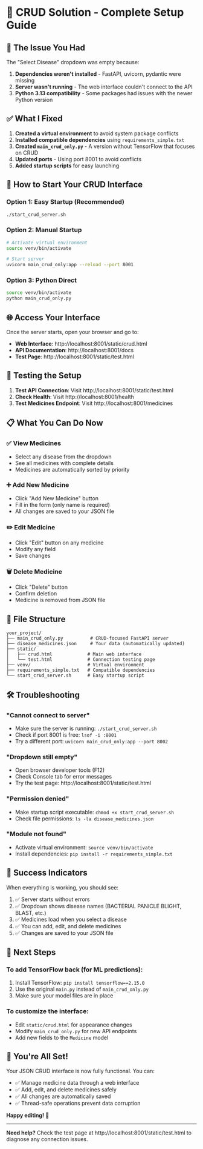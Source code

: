 # 🎉 CRUD Solution - Complete Setup Guide

## 🚨 **The Issue You Had**

The "Select Disease" dropdown was empty because:
1. **Dependencies weren't installed** - FastAPI, uvicorn, pydantic were missing
2. **Server wasn't running** - The web interface couldn't connect to the API
3. **Python 3.13 compatibility** - Some packages had issues with the newer Python version

## ✅ **What I Fixed**

1. **Created a virtual environment** to avoid system package conflicts
2. **Installed compatible dependencies** using `requirements_simple.txt`
3. **Created `main_crud_only.py`** - A version without TensorFlow that focuses on CRUD
4. **Updated ports** - Using port 8001 to avoid conflicts
5. **Added startup scripts** for easy launching

## 🚀 **How to Start Your CRUD Interface**

### **Option 1: Easy Startup (Recommended)**
```bash
./start_crud_server.sh
```

### **Option 2: Manual Startup**
```bash
# Activate virtual environment
source venv/bin/activate

# Start server
uvicorn main_crud_only:app --reload --port 8001
```

### **Option 3: Python Direct**
```bash
source venv/bin/activate
python main_crud_only.py
```

## 🌐 **Access Your Interface**

Once the server starts, open your browser and go to:
- **Web Interface**: http://localhost:8001/static/crud.html
- **API Documentation**: http://localhost:8001/docs
- **Test Page**: http://localhost:8001/static/test.html

## 🧪 **Testing the Setup**

1. **Test API Connection**: Visit http://localhost:8001/static/test.html
2. **Check Health**: Visit http://localhost:8001/health
3. **Test Medicines Endpoint**: Visit http://localhost:8001/medicines

## 📋 **What You Can Do Now**

### ✅ **View Medicines**
- Select any disease from the dropdown
- See all medicines with complete details
- Medicines are automatically sorted by priority

### ➕ **Add New Medicine**
- Click "Add New Medicine" button
- Fill in the form (only name is required)
- All changes are saved to your JSON file

### ✏️ **Edit Medicine**
- Click "Edit" button on any medicine
- Modify any field
- Save changes

### 🗑️ **Delete Medicine**
- Click "Delete" button
- Confirm deletion
- Medicine is removed from JSON file

## 🔧 **File Structure**

```
your_project/
├── main_crud_only.py          # CRUD-focused FastAPI server
├── disease_medicines.json     # Your data (automatically updated)
├── static/
│   ├── crud.html             # Main web interface
│   └── test.html             # Connection testing page
├── venv/                     # Virtual environment
├── requirements_simple.txt   # Compatible dependencies
└── start_crud_server.sh      # Easy startup script
```

## 🛠️ **Troubleshooting**

### **"Cannot connect to server"**
- Make sure the server is running: `./start_crud_server.sh`
- Check if port 8001 is free: `lsof -i :8001`
- Try a different port: `uvicorn main_crud_only:app --port 8002`

### **"Dropdown still empty"**
- Open browser developer tools (F12)
- Check Console tab for error messages
- Try the test page: http://localhost:8001/static/test.html

### **"Permission denied"**
- Make startup script executable: `chmod +x start_crud_server.sh`
- Check file permissions: `ls -la disease_medicines.json`

### **"Module not found"**
- Activate virtual environment: `source venv/bin/activate`
- Install dependencies: `pip install -r requirements_simple.txt`

## 🎯 **Success Indicators**

When everything is working, you should see:
1. ✅ Server starts without errors
2. ✅ Dropdown shows disease names (BACTERIAL PANICLE BLIGHT, BLAST, etc.)
3. ✅ Medicines load when you select a disease
4. ✅ You can add, edit, and delete medicines
5. ✅ Changes are saved to your JSON file

## 🔄 **Next Steps**

### **To add TensorFlow back (for ML predictions):**
1. Install TensorFlow: `pip install tensorflow==2.15.0`
2. Use the original `main.py` instead of `main_crud_only.py`
3. Make sure your model files are in place

### **To customize the interface:**
- Edit `static/crud.html` for appearance changes
- Modify `main_crud_only.py` for new API endpoints
- Add new fields to the `Medicine` model

## 🎉 **You're All Set!**

Your JSON CRUD interface is now fully functional. You can:
- ✅ Manage medicine data through a web interface
- ✅ Add, edit, and delete medicines safely
- ✅ All changes are automatically saved
- ✅ Thread-safe operations prevent data corruption

**Happy editing!** 🌾

---

**Need help?** Check the test page at http://localhost:8001/static/test.html to diagnose any connection issues.
